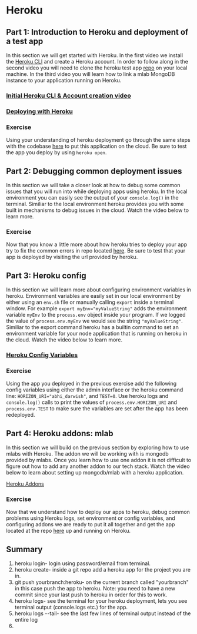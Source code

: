 # Heroku

## Part 1: Introduction to Heroku and deployment of a test app

In this section we will get started with Heroku. In the first video we install the [Heroku CLI]() and create a Heroku account. In order to follow along in the second video you will need to clone the heroku test app [repo](https://github.com/horizons-school-of-technology/heroku-testapp) on your local machine. In the third video you will learn how to link a mlab MongoDB instance to your application running on Heroku.

### [Initial Heroku CLI & Account creation video](https://vimeo.com/222642703)
### [Deploying with Heroku]()

### Exercise 
    
Using your understanding of heroku deployment go through the same steps with the codebase [here]() to put this application on the cloud.
Be sure to test the app you deploy by using `heroku open`.


## Part 2: Debugging common deployment issues 

In this section we will take a closer look at how to debug some common issues that you will run into while deploying apps using heroku. In the local environment you can easily see the output of your `console.log()` 
in the terminal. Similiar to the local environment heroku provides you with some built in mechanisms to debug issues in the cloud. Watch the video below to learn more.

### Exercise
    
Now that you know a little more about how heroku tries to deploy your app try to fix the common errors in repo located [here](). Be sure to test that your app is deployed by visiting the url provided by heroku.


## Part 3: Heroku config

In this section we will learn more about configuring environment variables in heroku. Environment variables are easily set in our local environment by either using an `env.sh` file or manually calling `export` inside a terminal window. For example `export myEnv="myValueString"` adds the environment variable `myEnv` to the `process.env` object inside your program. If we logged the value of `process.env.myEnv` we would see the string `"myValueString"`. Similiar to the export command heroku has a builtin command to set an environment variable for your node application that is running on heroku in the cloud. Watch the video below to learn more.

### [Heroku Config Variables]()

### Exercise
    
Using the app you deployed in the previous exercise add the following config variables using either the admin interface or the heroku command line: `HORIZON_URI="abhi_darwish"`, and `TEST=0`. Use heroku logs and `console.log()` calls to print the values of `process.env.HORIZON_URI` and `process.env.TEST` to make sure the variables are set after the app has been redeployed. 

## Part 4: Heroku addons: mlab

In this section we will build on the previous section by exploring how to use mlabs with Heroku. The addon we will be working with is mongodb provided by mlabs. Once you learn how to use one addon it is not difficult to figure out how to add any another addon to our tech stack. Watch the video below to learn about setting up mongodb/mlab with a heroku application. 

[Heroku Addons]()

### Exercise

Now that we understand how to deploy our apps to heroku, debug common problems using Heroku logs, set environment or config variables, and configuring addons we are ready to put it all together and get the app located at the repo [here]() up and running on Heroku.


## Summary

1. heroku login- login using password/email from terminal.
1. heroku create- inside a git repo add a heroku app for the project you are in.
1. git push yourbranch:heroku- on the current branch called "yourbranch" in this case push the app to heroku. Note: you need to have a new commit since your last push to heroku in order for this to work.
1. heroku logs- see the terminal for your heroku deployment, lets you see terminal output (console.logs etc.) for the app.
1. heroku logs --tail- see the last few lines of terminal output instead of the entire log
1.